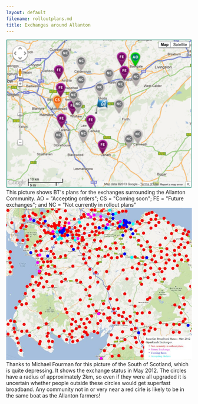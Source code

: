 ```yaml
---
layout: default
filename: rolloutplans.md
title: Exchanges around Allanton
---
```



<div class="image">
<img src="BTstatus.tiff"  alt="BT Status"/><br/>
This picture shows BT's plans for the exchanges surrounding the Allanton
Community. AO = "Accepting orders"; CS = "Coming soon"; FE = "Future
exchanges"; and NC = "Not currently in rollout plans"
</div>

<div class= image">
<img src="sscotland-rollout.jpg"  alt="South of Scotland Status"/><br/>
Thanks to Michael Fourman for this picture of the South of Scotland,
which is quite
depressing.  It shows the exchange status in May 2012.  The
circles have a radius of approximately 2km, so even if they were all
upgraded it is uncertain whether people outside these circles would
get superfast broadband.  Any community not in or very near a red
cirle is likely to be in the same boat as the Allanton farmers!
</div>


